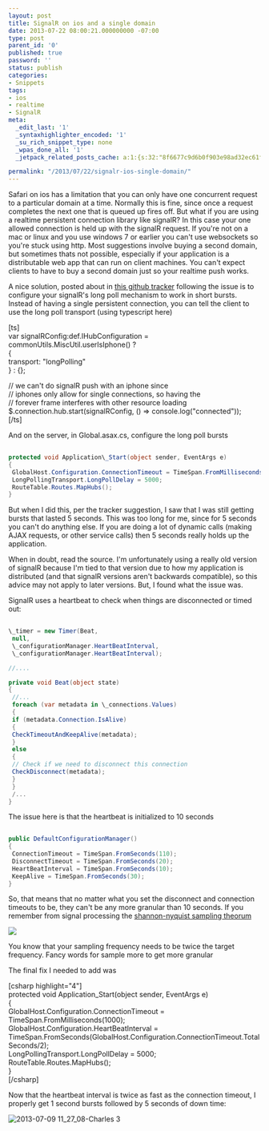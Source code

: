 ```yaml
---
layout: post
title: SignalR on ios and a single domain
date: 2013-07-22 08:00:21.000000000 -07:00
type: post
parent_id: '0'
published: true
password: ''
status: publish
categories:
- Snippets
tags:
- ios
- realtime
- SignalR
meta:
  _edit_last: '1'
  _syntaxhighlighter_encoded: '1'
  _su_rich_snippet_type: none
  _wpas_done_all: '1'
  _jetpack_related_posts_cache: a:1:{s:32:"8f6677c9d6b0f903e98ad32ec61f8deb";a:2:{s:7:"expires";i:1555086534;s:7:"payload";a:3:{i:0;a:1:{s:2:"id";i:3392;}i:1;a:1:{s:2:"id";i:289;}i:2;a:1:{s:2:"id";i:2365;}}}}

permalink: "/2013/07/22/signalr-ios-single-domain/"
---
```

Safari on ios has a limitation that you can only have one concurrent request to a particular domain at a time. Normally this is fine, since once a request completes the next one that is queued up fires off. But what if you are using a realtime persistent connection library like signalR? In this case your one allowed connection is held up with the signalR request. If you're not on a mac or linux and you use windows 7 or earlier you can't use websockets so you're stuck using http. Most suggestions involve buying a second domain, but sometimes thats not possible, especially if your application is a distributable web app that can run on client machines. You can't expect clients to have to buy a second domain just so your realtime push works.

A nice solution, posted about in [this github tracker](https://github.com/SignalR/SignalR/issues/1406) following the issue is to configure your signalR's long poll mechanism to work in short bursts. Instead of having a single persistent connection, you can tell the client to use the long poll transport (using typescript here)

[ts]  
var signalRConfig:def.IHubConfiguration = commonUtils.MiscUtil.userIsIphone() ?  
 {  
 transport: "longPolling"  
 } : {};

// we can't do signalR push with an iphone since  
// iphones only allow for single connections, so having the  
// forever frame interferes with other resource loading  
$.connection.hub.start(signalRConfig, () =\> console.log("connected"));  
[/ts]

And on the server, in Global.asax.cs, configure the long poll bursts

```csharp
  
protected void Application\_Start(object sender, EventArgs e)  
{  
 GlobalHost.Configuration.ConnectionTimeout = TimeSpan.FromMilliseconds(1000);  
 LongPollingTransport.LongPollDelay = 5000;  
 RouteTable.Routes.MapHubs();  
}  

```

But when I did this, per the tracker suggestion, I saw that I was still getting bursts that lasted 5 seconds. This was too long for me, since for 5 seconds you can't do anything else. If you are doing a lot of dynamic calls (making AJAX requests, or other service calls) then 5 seconds really holds up the application.

When in doubt, read the source. I'm unfortunately using a really old version of signalR because I'm tied to that version due to how my application is distributed (and that signalR versions aren't backwards compatible), so this advice may not apply to later versions. But, I found what the issue was.

SignalR uses a heartbeat to check when things are disconnected or timed out:

```csharp
  
\_timer = new Timer(Beat,  
 null,  
 \_configurationManager.HeartBeatInterval,  
 \_configurationManager.HeartBeatInterval);

//....

private void Beat(object state)  
{  
 //...  
 foreach (var metadata in \_connections.Values)  
 {  
 if (metadata.Connection.IsAlive)  
 {  
 CheckTimeoutAndKeepAlive(metadata);  
 }  
 else  
 {  
 // Check if we need to disconnect this connection  
 CheckDisconnect(metadata);  
 }  
 }  
 /...  
}  

```

The issue here is that the heartbeat is initialized to 10 seconds

```csharp
  
public DefaultConfigurationManager()  
{  
 ConnectionTimeout = TimeSpan.FromSeconds(110);  
 DisconnectTimeout = TimeSpan.FromSeconds(20);  
 HeartBeatInterval = TimeSpan.FromSeconds(10);  
 KeepAlive = TimeSpan.FromSeconds(30);  
}  

```

So, that means that no matter what you set the disconnect and connection timeouts to be, they can't be any more granular than 10 seconds. If you remember from signal processing the [shannon-nyquist sampling theorum](http://en.wikipedia.org/wiki/Nyquist%E2%80%93Shannon_sampling_theorem)

![](http://onoffswitch.net/wp-content/uploads/2013/07/953b4b6e51335f67619cad644c437858.png)

You know that your sampling frequency needs to be twice the target frequency. Fancy words for sample more to get more granular

The final fix I needed to add was

[csharp highlight="4"]  
protected void Application\_Start(object sender, EventArgs e)  
{  
 GlobalHost.Configuration.ConnectionTimeout = TimeSpan.FromMilliseconds(1000);  
 GlobalHost.Configuration.HeartBeatInterval = TimeSpan.FromSeconds(GlobalHost.Configuration.ConnectionTimeout.TotalSeconds/2);  
 LongPollingTransport.LongPollDelay = 5000;  
 RouteTable.Routes.MapHubs();  
}  
[/csharp]

Now that the heartbeat interval is twice as fast as the connection timeout, I properly get 1 second bursts followed by 5 seconds of down time:

![2013-07-09 11_27_08-Charles 3](http://onoffswitch.net/wp-content/uploads/2013/07/2013-07-09-11_27_08-Charles-3.png)

